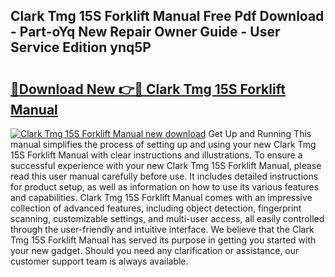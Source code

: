 ## Clark Tmg 15S Forklift Manual Free Pdf Download - Part-oYq New Repair Owner Guide - User Service Edition ynq5P

# <h2><a href="http://bc55095.oget.top/?id=Clark+Tmg+15S+Forklift+Manual">🔗Download New 👉🔴 Clark Tmg 15S Forklift Manual</a></h2>

[![Clark Tmg 15S Forklift Manual new download](https://i.imgur.com/5g1atiW.png)](http://bc55095.oget.top/?id=Clark+Tmg+15S+Forklift+Manual)
Get Up and Running This manual simplifies the process of setting up and using your new Clark Tmg 15S Forklift Manual with clear instructions and illustrations. To ensure a successful experience with your new Clark Tmg 15S Forklift Manual, please read this user manual carefully before use. It includes detailed instructions for product setup, as well as information on how to use its various features and capabilities. Clark Tmg 15S Forklift Manual comes with an impressive collection of advanced features, including object detection, fingerprint scanning, customizable settings, and multi-user access, all easily controlled through the user-friendly and intuitive interface. We believe that the Clark Tmg 15S Forklift Manual has served its purpose in getting you started with your new gadget. Should you need any clarification or assistance, our customer support team is always available.
